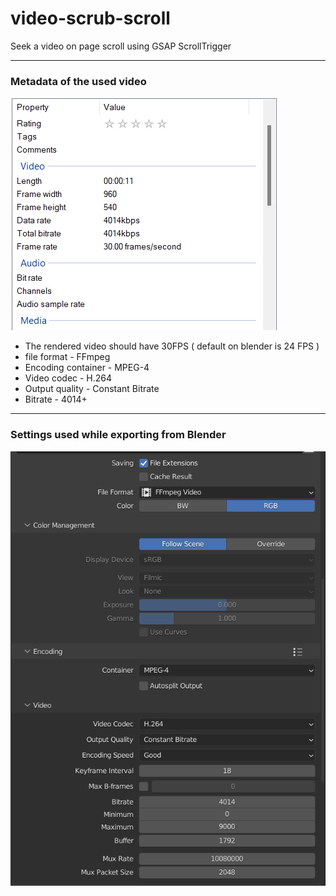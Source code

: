 # video-scrub-scroll

Seek a video on page scroll using GSAP ScrollTrigger

___

### Metadata of the used video 

![video-properties](https://github.com/Shubham-ly/video-scrub-scroll/blob/master/ref-1.png?raw=true)


- The rendered video should have 30FPS ( default on blender is 24 FPS )
- file format - FFmpeg
- Encoding container - MPEG-4
- Video codec - H.264
- Output quality - Constant Bitrate
- Bitrate - 4014+ 

___

### Settings used while exporting from Blender 

![blender-export-settings](https://github.com/Shubham-ly/video-scrub-scroll/blob/master/ref-2.png?raw=true)
